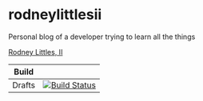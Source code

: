 # rodneylittlesii
Personal blog of a developer trying to learn all the things

[Rodney Littles, II](https://rodneylittlesii.com)

| Build ||
|:--:|:--:|
| Drafts | [![Build Status](https://dev.azure.com/rlittlesii/rodneylittlesii/_apis/build/status/RLittlesII.rodneylittlesii?branchName=drafts)](https://dev.azure.com/rlittlesii/rodneylittlesii/_build/latest?definitionId=5?branchName=drafts) |
